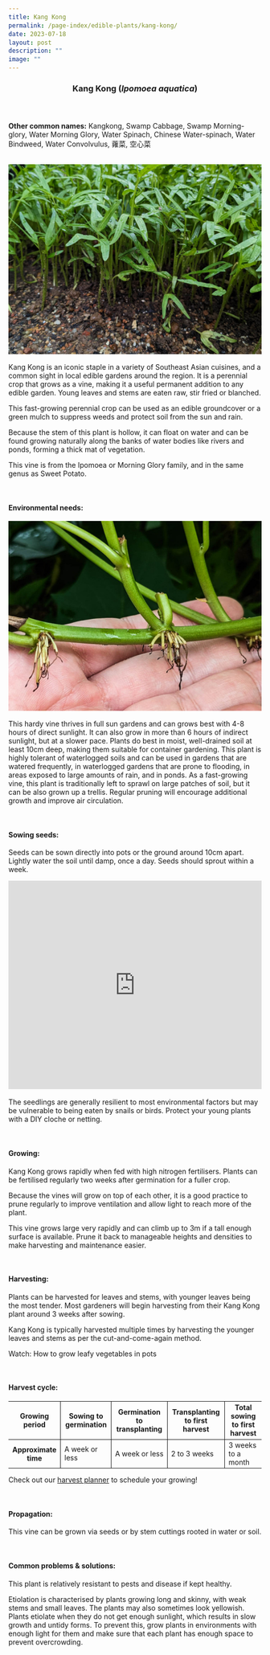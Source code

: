 ```yaml
---
title: Kang Kong
permalink: /page-index/edible-plants/kang-kong/
date: 2023-07-18
layout: post
description: ""
image: ""
---
```

<header>
	<h3>Kang Kong (<em>Ipomoea aquatica</em>)</h3>
</header>
	
<section>
	<p><strong>Other common names:</strong> Kangkong, Swamp Cabbage, Swamp Morning-glory, Water Morning Glory, Water Spinach, Chinese Water-spinach, Water Bindweed, Water Convolvulus, 蕹菜, 空心菜</p>
	<br>
</section>

<section>
	<img src="/images/Plants/KangKong_JacChua%20(2).jpg">
	
  <p>Kang Kong is an iconic staple in a variety of Southeast Asian cuisines, and a common sight in local edible gardens around the region. It is a perennial crop that grows as a vine, making it a useful permanent addition to any edible garden. Young leaves and stems are eaten raw, stir fried or blanched. </p>
  <p>This fast-growing perennial crop can be used as an edible groundcover or a green mulch to suppress weeds and protect soil from the sun and rain. </p>
  <p>Because the stem of this plant is hollow, it can float on water and can be found growing naturally along the banks of water bodies like rivers and ponds, forming a thick mat of vegetation. </p>
  <p>This vine is from the Ipomoea or Morning Glory family, and in the same genus as Sweet Potato. </p>
  <br>
</section>

<section>
  <h4>Environmental needs:</h4>
  <img src="/images/Plants/KangKong_JacChua%20(1).jpg">
    	<p>This hardy vine thrives in full sun gardens and can grows best with 4-8 hours of direct sunlight. It can also grow in more than 6 hours of indirect sunlight, but at a slower pace.
	Plants do best in moist, well-drained soil at least 10cm deep, making them suitable for container gardening. This plant is highly tolerant of waterlogged soils and can be used in gardens that are watered frequently, in waterlogged gardens that are prone to flooding, in areas exposed to large amounts of rain, and in ponds. 
	As a fast-growing vine, this plant is traditionally left to sprawl on large patches of soil, but it can be also grown up a trellis. Regular pruning will encourage additional growth and improve air circulation. </p>
<br>
</section>

<section>
  <h4>Sowing seeds:</h4>
<p>Seeds can be sown directly into pots or the ground around 10cm apart. Lightly water the soil until damp, once a day. Seeds should sprout within a week. </p>
	
<iframe width="100%" height="415" src="https://www.youtube.com/embed/x7J87wY7U6s" title="YouTube video player" frameborder="0" allow="accelerometer; autoplay; clipboard-write; encrypted-media; gyroscope; picture-in-picture; web-share" allowfullscreen=""></iframe>	<br>

<p>The seedlings are generally resilient to most environmental factors but may be vulnerable to being eaten by snails or birds. Protect your young plants with a DIY cloche or netting. </p>
<br>
</section>
	
<section>
  <h4>Growing:</h4>
<p>Kang Kong grows rapidly when fed with high nitrogen fertilisers. Plants can be fertilised regularly two weeks after germination for a fuller crop. </p>
<p>Because the vines will grow on top of each other, it is a good practice to prune regularly to improve ventilation and allow light to reach more of the plant. </p>
<p>This vine grows large very rapidly and can climb up to 3m if a tall enough surface is available. Prune it back to manageable heights and densities to make harvesting and maintenance easier.</p>
<br>
</section>

<section>
  <h4>Harvesting:</h4>
<p>Plants can be harvested for leaves and stems, with younger leaves being the most tender. Most gardeners will begin harvesting from their Kang Kong plant around 3 weeks after sowing.</p>
<p>Kang Kong is typically harvested multiple times by harvesting the younger leaves and stems as per the cut-and-come-again method. </p>
<p>Watch: How to grow leafy vegetables in pots </p>
<br>
</section>

<section>
<h4>Harvest cycle:</h4>
  <table>
    <thead>
      <tr>
        <th style="border-bottom:0px; border-right:solid 1px;">Growing period</th>
        <th style="border-bottom:0px; border-right:solid 1px;">Sowing to germination</th>
        <th style="border-bottom:0px; border-right:solid 1px;">Germination to transplanting</th>
        <th style="border-bottom:0px; border-right:solid 1px;">Transplanting to first harvest</th>
        <th style="border-bottom:0px; border-left:solid 1px;">Total sowing to first harvest</th>
      </tr>
    </thead>
    <tbody>
      <tr>
        <th style="border-right:solid 1px;">Approximate time</th>
        <td style="border-right:solid 1px;">A week or less</td>
        <td style="border-right:solid 1px;">A week or less</td>
        <td style="border-right:solid 1px;">2 to 3 weeks</td>
        <td style="border-left:solid 1px;">3 weeks to a month</td>
      </tr>
    </tbody>
  </table>
	
<p>Check out our&nbsp;<a href="https://staging.dmhtu0pi4p9u7.amplifyapp.com/digital-tools/harvestplanner/">harvest planner</a>&nbsp;to schedule your growing! </p>
<br>
</section>

<section>
  <h4>Propagation:</h4>
<p>This vine can be grown via seeds or by stem cuttings rooted in water or soil. </p>
<br>
</section>

<section>
  <h4>Common problems &amp; solutions:</h4>
  <p>This plant is relatively resistant to pests and disease if kept healthy.</p>
	<p>Etiolation is characterised by plants growing long and skinny, with weak stems and small leaves. The plants may also sometimes look yellowish. Plants etiolate when they do not get enough sunlight, which results in slow growth and untidy forms. To prevent this, grow plants in environments with enough light for them and make sure that each plant has enough space to prevent overcrowding.</p>
<br>
</section>